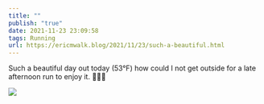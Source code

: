 ```yaml
---
title: ""
publish: "true"
date: 2021-11-23 23:09:58
tags: Running
url: https://ericmwalk.blog/2021/11/23/such-a-beautiful.html
---
```


Such a beautiful day out today (53°F) how could I not get outside for a late afternoon run to enjoy it. 🏃🏻‍♂️

![](https://ericmwalk.blog/uploads/2021/842b622649.jpg)